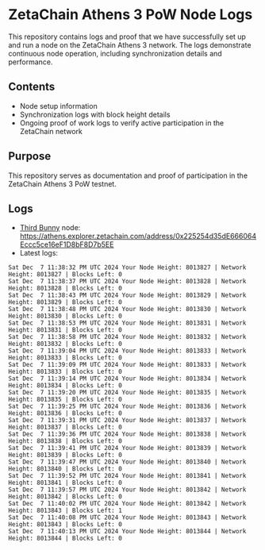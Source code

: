 # ZetaChain Athens 3 PoW Node Logs
This repository contains logs and proof that we have successfully set up and run a node on the ZetaChain Athens 3 network. The logs demonstrate continuous node operation, including synchronization details and performance.

## Contents
- Node setup information
- Synchronization logs with block height details
- Ongoing proof of work logs to verify active participation in the ZetaChain network

## Purpose
This repository serves as documentation and proof of participation in the ZetaChain Athens 3 PoW testnet.

## Logs

- [Third Bunny](https://thirdbunny.xyz/) node: https://athens.explorer.zetachain.com/address/0x225254d35dE666064Eccc5ce16eF1D8bF8D7b5EE
- Latest logs:
```
Sat Dec  7 11:38:32 PM UTC 2024 Your Node Height: 8013827 | Network Height: 8013827 | Blocks Left: 0
Sat Dec  7 11:38:37 PM UTC 2024 Your Node Height: 8013828 | Network Height: 8013828 | Blocks Left: 0
Sat Dec  7 11:38:43 PM UTC 2024 Your Node Height: 8013829 | Network Height: 8013829 | Blocks Left: 0
Sat Dec  7 11:38:48 PM UTC 2024 Your Node Height: 8013830 | Network Height: 8013830 | Blocks Left: 0
Sat Dec  7 11:38:53 PM UTC 2024 Your Node Height: 8013831 | Network Height: 8013831 | Blocks Left: 0
Sat Dec  7 11:38:58 PM UTC 2024 Your Node Height: 8013832 | Network Height: 8013832 | Blocks Left: 0
Sat Dec  7 11:39:04 PM UTC 2024 Your Node Height: 8013833 | Network Height: 8013833 | Blocks Left: 0
Sat Dec  7 11:39:09 PM UTC 2024 Your Node Height: 8013833 | Network Height: 8013833 | Blocks Left: 0
Sat Dec  7 11:39:14 PM UTC 2024 Your Node Height: 8013834 | Network Height: 8013834 | Blocks Left: 0
Sat Dec  7 11:39:20 PM UTC 2024 Your Node Height: 8013835 | Network Height: 8013835 | Blocks Left: 0
Sat Dec  7 11:39:25 PM UTC 2024 Your Node Height: 8013836 | Network Height: 8013836 | Blocks Left: 0
Sat Dec  7 11:39:31 PM UTC 2024 Your Node Height: 8013837 | Network Height: 8013837 | Blocks Left: 0
Sat Dec  7 11:39:36 PM UTC 2024 Your Node Height: 8013838 | Network Height: 8013838 | Blocks Left: 0
Sat Dec  7 11:39:41 PM UTC 2024 Your Node Height: 8013839 | Network Height: 8013839 | Blocks Left: 0
Sat Dec  7 11:39:47 PM UTC 2024 Your Node Height: 8013840 | Network Height: 8013840 | Blocks Left: 0
Sat Dec  7 11:39:52 PM UTC 2024 Your Node Height: 8013841 | Network Height: 8013841 | Blocks Left: 0
Sat Dec  7 11:39:57 PM UTC 2024 Your Node Height: 8013842 | Network Height: 8013842 | Blocks Left: 0
Sat Dec  7 11:40:02 PM UTC 2024 Your Node Height: 8013842 | Network Height: 8013843 | Blocks Left: 1
Sat Dec  7 11:40:08 PM UTC 2024 Your Node Height: 8013843 | Network Height: 8013843 | Blocks Left: 0
Sat Dec  7 11:40:13 PM UTC 2024 Your Node Height: 8013844 | Network Height: 8013844 | Blocks Left: 0
```
